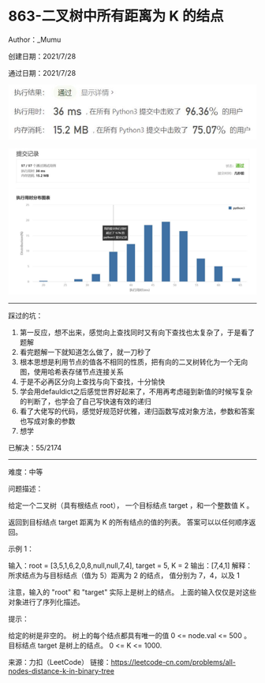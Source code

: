# 863-二叉树中所有距离为 K 的结点

Author：_Mumu

创建日期：2021/7/28

通过日期：2021/7/28

![](./通过截图2.jpg)

![](./通过截图1.jpg)

*****

踩过的坑：

1. 第一反应，想不出来，感觉向上查找同时又有向下查找也太复杂了，于是看了题解
2. 看完题解一下就知道怎么做了，就一刀秒了
3. 根本思想是利用节点的值各不相同的性质，把有向的二叉树转化为一个无向图，使用哈希表存储节点连接关系
4. 于是不必再区分向上查找与向下查找，十分愉快
5. 学会用defauldict之后感觉世界好起来了，不用再考虑碰到新值的时候写复杂的判断了，也学会了自己写快速有效的递归
6. 看了大佬写的代码，感觉好规范好优雅，递归函数写成对象方法，参数和答案也写成对象的参数
7. 想学

已解决：55/2174

*****

难度：中等

问题描述：

给定一个二叉树（具有根结点 root）， 一个目标结点 target ，和一个整数值 K 。

返回到目标结点 target 距离为 K 的所有结点的值的列表。 答案可以以任何顺序返回。

 

示例 1：

输入：root = [3,5,1,6,2,0,8,null,null,7,4], target = 5, K = 2
输出：[7,4,1]
解释：
所求结点为与目标结点（值为 5）距离为 2 的结点，
值分别为 7，4，以及 1



注意，输入的 "root" 和 "target" 实际上是树上的结点。
上面的输入仅仅是对这些对象进行了序列化描述。


提示：

给定的树是非空的。
树上的每个结点都具有唯一的值 0 <= node.val <= 500 。
目标结点 target 是树上的结点。
0 <= K <= 1000.

来源：力扣（LeetCode）
链接：https://leetcode-cn.com/problems/all-nodes-distance-k-in-binary-tree
